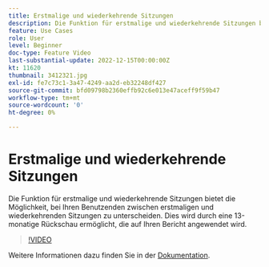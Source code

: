 ```yaml
---
title: Erstmalige und wiederkehrende Sitzungen
description: Die Funktion für erstmalige und wiederkehrende Sitzungen bietet die Möglichkeit, bei Ihren Benutzenden zwischen erstmaligen und wiederkehrenden Sitzungen zu unterscheiden. Dies wird durch eine 13-monatige Rückschau ermöglicht, die auf Ihren Bericht angewendet wird.
feature: Use Cases
role: User
level: Beginner
doc-type: Feature Video
last-substantial-update: 2022-12-15T00:00:00Z
kt: 11620
thumbnail: 3412321.jpg
exl-id: fe7c73c1-3a47-4249-aa2d-eb32248df427
source-git-commit: bfd09798b2360effb92c6e013e47aceff9f59b47
workflow-type: tm+mt
source-wordcount: '0'
ht-degree: 0%

---
```


# Erstmalige und wiederkehrende Sitzungen

Die Funktion für erstmalige und wiederkehrende Sitzungen bietet die Möglichkeit, bei Ihren Benutzenden zwischen erstmaligen und wiederkehrenden Sitzungen zu unterscheiden. Dies wird durch eine 13-monatige Rückschau ermöglicht, die auf Ihren Bericht angewendet wird.

>[!VIDEO](https://video.tv.adobe.com/v/3412321/?quality=12&learn=on)

Weitere Informationen dazu finden Sie in der [Dokumentation](https://experienceleague.adobe.com/docs/analytics-platform/using/cja-usecases/data-views/data-views-usecases.html?lang=de#new-repeat).
